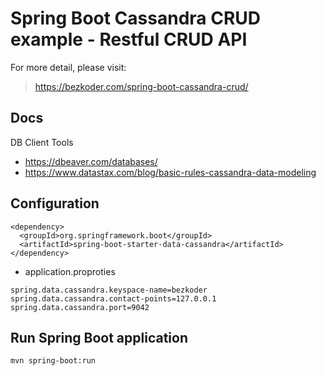 # Spring Boot Cassandra CRUD example - Restful CRUD API

For more detail, please visit:
>  https://bezkoder.com/spring-boot-cassandra-crud/ 


##  Docs
DB Client Tools
- https://dbeaver.com/databases/
- https://www.datastax.com/blog/basic-rules-cassandra-data-modeling

## Configuration 

```
<dependency>
  <groupId>org.springframework.boot</groupId>
  <artifactId>spring-boot-starter-data-cassandra</artifactId>
</dependency>

 ```
 * application.proproties
 ```
spring.data.cassandra.keyspace-name=bezkoder
spring.data.cassandra.contact-points=127.0.0.1
spring.data.cassandra.port=9042
```
## Run Spring Boot application
```
mvn spring-boot:run
```
